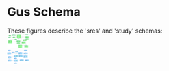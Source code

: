 Gus Schema
==========

These figures describe the 'sres' and 'study' schemas:
<br><img alt="GUS4 sres schema" src="images/GUS4-1.pdf" width=50/> 
<br><img alt="GUS4 study schema" src="images/GUS4-3.pdf" width=50/> 


